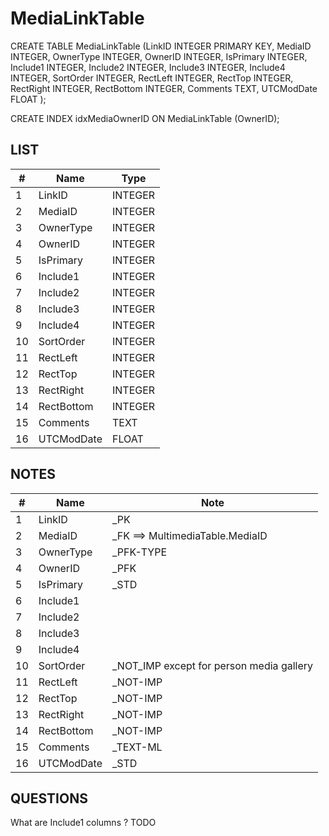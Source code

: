 # MediaLinkTable

CREATE TABLE MediaLinkTable (LinkID INTEGER PRIMARY KEY, MediaID INTEGER, OwnerType INTEGER, OwnerID INTEGER, IsPrimary INTEGER, Include1 INTEGER, Include2 INTEGER, Include3 INTEGER, Include4 INTEGER, SortOrder INTEGER, RectLeft INTEGER, RectTop INTEGER, RectRight INTEGER, RectBottom INTEGER, Comments TEXT, UTCModDate FLOAT );

CREATE INDEX idxMediaOwnerID ON MediaLinkTable (OwnerID);

## LIST

| #  | Name          | Type      |
|----|---------------|-----------|
| 1  | LinkID        | INTEGER   |
| 2  | MediaID       | INTEGER   |
| 3  | OwnerType     | INTEGER   |
| 4  | OwnerID       | INTEGER   |
| 5  | IsPrimary     | INTEGER   |
| 6  | Include1      | INTEGER   |
| 7  | Include2      | INTEGER   |
| 8  | Include3      | INTEGER   |
| 9  | Include4      | INTEGER   |
| 10 | SortOrder     | INTEGER   |
| 11 | RectLeft      | INTEGER   |
| 12 | RectTop       | INTEGER   |
| 13 | RectRight     | INTEGER   |
| 14 | RectBottom    | INTEGER   |
| 15 | Comments      | TEXT      |
| 16 | UTCModDate    | FLOAT     |

## NOTES

| #  | Name          | Note      |
|----|---------------|-----------|
| 1  | LinkID        | _PK
| 2  | MediaID       | _FK ==> MultimediaTable.MediaID
| 3  | OwnerType     | _PFK-TYPE
| 4  | OwnerID       | _PFK
| 5  | IsPrimary     | _STD
| 6  | Include1      | 
| 7  | Include2      | 
| 8  | Include3      | 
| 9  | Include4      | 
| 10 | SortOrder     | _NOT_IMP except for person media gallery
| 11 | RectLeft      | _NOT-IMP
| 12 | RectTop       | _NOT-IMP
| 13 | RectRight     | _NOT-IMP
| 14 | RectBottom    | _NOT-IMP
| 15 | Comments      | _TEXT-ML
| 16 | UTCModDate    | _STD



## QUESTIONS

What are Include1  columns ?  TODO


